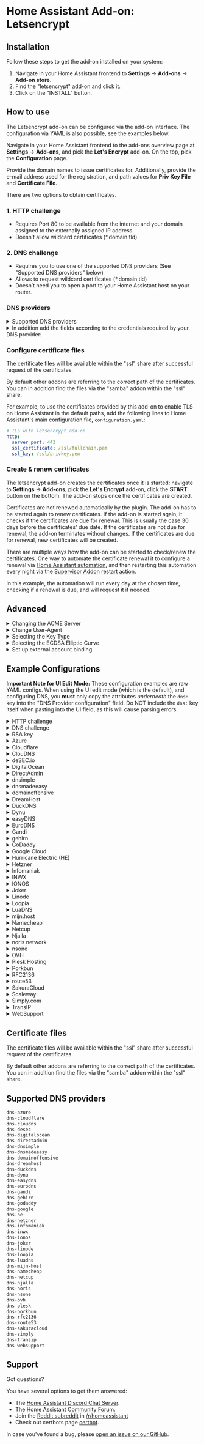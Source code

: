 # Home Assistant Add-on: Letsencrypt

## Installation

Follow these steps to get the add-on installed on your system:

1. Navigate in your Home Assistant frontend to **Settings** -> **Add-ons** -> **Add-on store**.
2. Find the "letsencrypt" add-on and click it.
3. Click on the "INSTALL" button.

## How to use

The Letsencrypt add-on can be configured via the add-on interface.
The configuration via YAML is also possible, see the examples below.

Navigate in your Home Assistant frontend to the add-ons overview page at
**Settings** -> **Add-ons**, and pick the **Let's Encrypt** add-on. On the top,
pick the **Configuration** page.

Provide the domain names to issue certificates for. Additionally, provide the
e-mail address used for the registration, and path values for **Priv Key File**
and **Certificate File**.

There are two options to obtain certificates.

### 1. HTTP challenge

- Requires Port 80 to be available from the internet and your domain assigned to the externally assigned IP address
- Doesn’t allow wildcard certificates (*.domain.tld).

### 2. DNS challenge

- Requires you to use one of the supported DNS providers (See "Supported DNS providers" below)
- Allows to request wildcard certificates (*.domain.tld)
- Doesn’t need you to open a port to your Home Assistant host on your router.

### DNS providers

<!-- Developer note: please add a new plugin alphabetically into all lists -->

<details>
  <summary>Supported DNS providers</summary>

```txt
dns-azure
dns-cloudflare
dns-cloudns
dns-desec
dns-digitalocean
dns-directadmin
dns-dnsimple
dns-dnsmadeeasy
dns-domainoffensive
dns-dreamhost
dns-duckdns
dns-dynu
dns-easydns
dns-eurodns
dns-gandi
dns-gehirn
dns-godaddy
dns-google
dns-he
dns-hetzner
dns-infomaniak
dns-inwx
dns-ionos
dns-joker
dns-linode
dns-loopia
dns-luadns
dns-mijn-host
dns-namecheap
dns-netcup
dns-njalla
dns-noris
dns-nsone
dns-ovh
dns-plesk
dns-porkbun
dns-rfc2136
dns-route53
dns-sakuracloud
dns-scaleway
dns-simply
dns-transip
dns-websupport
```

</details>

<details>
  <summary>In addition add the fields according to the credentials required by your DNS provider:</summary>

```yaml
propagation_seconds: 60
aws_access_key_id: ''
aws_secret_access_key: ''
azure_config: ''
cloudflare_api_key: ''
cloudflare_api_token: ''
cloudflare_email: ''
cloudns_auth_id: ''
cloudns_auth_password: ''
cloudns_sub_auth_id: ''
cloudns_sub_auth_user: ''
desec_token: ''
digitalocean_token: ''
directadmin_password: ''
directadmin_url: ''
directadmin_username: ''
dnsimple_token: ''
dnsmadeeasy_api_key: ''
dnsmadeeasy_secret_key: ''
domainoffensive_token: ''
dreamhost_api_baseurl: ''
dreamhost_api_key: ''
duckdns_token: ''
dynu_auth_token: ''
easydns_endpoint: ''
easydns_key: ''
easydns_token: ''
eurodns_apiKey: ''
eurodns_applicationId: ''
gandi_api_key: ''
gandi_sharing_id: ''
gandi_token: ''
gehirn_api_secret: ''
gehirn_api_token: ''
godaddy_key: ''
godaddy_secret: ''
google_creds: ''
he_pass: ''
he_user: ''
hetzner_api_token: ''
infomaniak_api_token: ''
inwx_password: ''
inwx_shared_secret: ''
inwx_username: ''
ionos_endpoint: ''
ionos_prefix: ''
ionos_secret: ''
joker_domain: ''
joker_password: ''
joker_username: ''
linode_key: ''
linode_version: ''
loopia_password: ''
loopia_user: ''
luadns_email: ''
luadns_token: ''
mijn_host_api_key: ''
namecheap_api_key: ''
namecheap_username: ''
netcup_api_key: ''
netcup_api_password: ''
netcup_customer_id: ''
njalla_token: ''
noris_token: ''
nsone_api_key: ''
ovh_application_key: ''
ovh_application_secret: ''
ovh_consumer_key: ''
ovh_endpoint: ''
plesk_api_url: ''
plesk_password: ''
plesk_username: ''
porkbun_key: ''
porkbun_secret: ''
rfc2136_algorithm: ''
rfc2136_name: ''
rfc2136_port: ''
rfc2136_secret: ''
rfc2136_server: ''
rfc2136_sign_query: false
sakuracloud_api_secret: ''
sakuracloud_api_token: ''
scaleway_api_key: ''
simply_account_name: ''
simply_api_key: ''
transip_api_key: ''
transip_global_key: ''
transip_username: ''
websupport_identifier: ''
websupport_secret_key: ''
```

</details>

### Configure certificate files

The certificate files will be available within the "ssl" share after successful
request of the certificates.

By default other addons are referring to the correct path of the certificates.
You can in addition find the files via the "samba" addon within the "ssl" share.

For example, to use the certificates provided by this add-on to enable TLS on
Home Assistant in the default paths, add the following lines to Home
Assistant's main configuration file, `configuration.yaml`:

```yaml
# TLS with letsencrypt add-on
http:
  server_port: 443
  ssl_certificate: /ssl/fullchain.pem
  ssl_key: /ssl/privkey.pem
```

### Create & renew certificates

The letsencrypt add-on creates the certificates once it is started: navigate
to **Settings** -> **Add-ons**, pick the **Let's Encrypt** add-on, click the
**START** button on the bottom. The add-on stops once the certificates are
created.

Certificates are not renewed automatically by the plugin. The add-on has to be
started again to renew certificates. If the add-on is started again, it checks
if the certificates are due for renewal. This is usually the case 30 days
before the certificates' due date. If the certificates are not due for renewal,
the add-on terminates without changes. If the certificates are due for renewal,
new certificates will be created.

There are multiple ways how the add-on can be started to check/renew the
certificates. One way to automate the certificate renewal it to configure a
renewal via [Home Assistant automation][haauto], and then restarting this
automation every night via the [Supervisor Addon restart action][supervisorrestart].

[haauto]: https://www.home-assistant.io/docs/automation/editor/
[supervisorrestart]: https://www.home-assistant.io/integrations/hassio/#action-hassioaddon_restart

In this example, the automation will run every day at the chosen time, checking
if a renewal is due, and will request it if needed.

## Advanced

<details>
  <summary>Changing the ACME Server</summary>

By default, the addon uses [Let’s Encrypt’s default servers](https://letsencrypt.org/getting-started/). You can instruct the addon to use a different ACME server by providing the field `acme_server` with the URL of the server’s ACME directory:

  ```yaml
  acme_server: 'https://my.custom-acme-server.com'
  ```

If your custom ACME server uses a certificate signed by an untrusted certificate authority (CA), you can add the root certificate to the trust store by setting its content as an option:

  ```yaml
  acme_server: 'https://my.custom-acme-server.com'
  acme_root_ca_cert: |
    -----BEGIN CERTIFICATE-----
    MccBfTCCASugAwIBAgIRAPPIPTKNBXkBozsoE46UPZcwCGYIKoZIzj0EAwIwHTEb...kg==
    -----END CERTIFICATE-----
  ```

When you specify a custom ACME server, the *Dry Run* and *Issue test certificates* options, which are intended for use with the [Let's Encrypt staging server](https://letsencrypt.org/docs/staging-environment/), are automatically disregarded.

</details>

<details>
  <summary>Change User-Agent</summary>

For auditing purposes it might be useful to override User-Agent HTTP header that addon and its providers send when making requests.

Setting field `user_agent` will completely override value of User-Agent:

  ```yaml
  user_agent: "HomeAssistant"
  ```

Setting field `user_agent_comment` will add value to CertBot User-Agent header:

  ```yaml
  user_agent_comment: "HomeAssistant"
  ```

</details>

<details>
  <summary>Selecting the Key Type</summary>

  By default the ECDSA key type is used. You can choose to use an RSA key for compatibility with systems where ECDSA keys are not supported. ECDSA is widely supported in modern software with security and performance benefits.

  ```yaml
  key_type: 'rsa'
  ```

  When the `key_type` parameter is not set, the add-on will attempt to auto-detect an existing certificate's key type or use `ecdsa` by default.

</details>

<details>
  <summary>Selecting the ECDSA Elliptic Curve</summary>

  You can choose from the following ECDSA elliptic curves: `secp256r1`, `secp384r1`

  ```yaml
  key_type: 'ecdsa'
  elliptic_curve: 'secp384r1'
  ```

  When the `elliptic_curve` parameter is not set, ECDSA keys will be generated using the Certbot default. This option must be used with `key_type` set to `'ecdsa'`.

</details>

<details>
  <summary>Set up external account binding</summary>

   The ACME protocol (RFC 8555) defines an external account binding (EAB) field that ACME clients can use to access a specific account on the certificate authority (CA). Some CAs may require the client to utilize the EAB protocol to operate. You can add your EAB key ID and HMAC key through the config options `eab_kid` and `eab_hmac_key`.

  ```yaml
  eab_kid: 'key_id'
  eab_hmac_key: 'AABBCCDD' #Base64url encoded key
  ```

</details>

## Example Configurations

**Important Note for UI Edit Mode:** These configuration examples are raw YAML configs.
When using the UI edit mode (which is the default), and configuring DNS, you **must**
only copy the attributes *underneath* the `dns:` key into the "DNS Provider configuration" field.
Do NOT include the `dns:` key itself when pasting into the UI field, as this will cause parsing errors.

<details>
  <summary>HTTP challenge</summary>

  ```yaml
  email: your.email@example.com
  domains:
    - your.domain.tld
  certfile: fullchain.pem
  keyfile: privkey.pem
  challenge: http
  dns: {}
  ```

</details>

<details>
  <summary>DNS challenge</summary>

  ```yaml
  email: your.email@example.com
  domains:
    - your.domain.tld
  certfile: fullchain.pem
  keyfile: privkey.pem
  challenge: dns
  dns:
    provider: dns-cloudflare
    cloudflare_email: your.email@example.com
    cloudflare_api_key: 31242lk3j4ljlfdwsjf0
  ```

</details>

<details>
  <summary>RSA key</summary>

  ```yaml
  email: your.email@example.com
  domains:
    - your.domain.tld
  certfile: fullchain.pem
  keyfile: privkey.pem
  key_type: rsa
  challenge: dns
  dns:
    provider: dns-cloudflare
    cloudflare_email: your.email@example.com
    cloudflare_api_key: 31242lk3j4ljlfdwsjf0
  ```

</details>

<details>
  <summary>Azure</summary>

```yaml
email: your.email@example.com
domains:
  - your.domain.tld
certfile: fullchain.pem
keyfile: privkey.pem
challenge: dns
dns:
  provider: dns-azure
  azure_config: azure.txt
```

Please copy your credentials file "azure.txt" into the "share" shared folder
on the Home Assistant host before starting the service. One way is to use the
"Samba" add on to make the folder available via network or SSH Add-on. You
can find information on the required file format in the [documentation][certbot-dns-azure-conf]
for the Certbot Azure plugin.

To use this plugin, [create an Azure Active Directory app registration][aad-appreg]
and service principal; add a client secret; and create a credentials file
using the above directions. Grant the app registration DNS Zone Contributor
on the DNS zone to be used for authentication.

[aad-appreg]: https://docs.microsoft.com/en-us/azure/active-directory/develop/howto-create-service-principal-portal#register-an-application-with-azure-ad-and-create-a-service-principal
[certbot-dns-azure-conf]: https://certbot-dns-azure.readthedocs.io/en/latest/#configuration

</details>

<details>
  <summary>Cloudflare</summary>

To use this plugin a Cloudflare API Token, restricted to the specific domain and operations are the recommended authentication option.
The API Token used for Certbot requires only the `Zone:DNS:Edit` permission for the zone in which you want a certificate.

Example credentials file using restricted API Token (recommended):

  ```yaml
  dns:
    provider: dns-cloudflare
    cloudflare_api_token: 0123456789abcdef0123456789abcdef01234
  ```

Previously, Cloudflare’s “Global API Key” was used for authentication. However this key can access the entire Cloudflare API for all domains in your account, meaning it could cause a lot of damage if leaked.

Example credentials file using Global API Key (NOT RECOMMENDED:

  ```yaml
  dns:
    provider: dns-cloudflare
    cloudflare_email: cloudflare@example.com
    cloudflare_api_key: 0123456789abcdef0123456789abcdef01234
  ```

</details>

<details>
  <summary>ClouDNS</summary>

In order to use a domain with this challenge, you first need to log into your control panel and
create a new HTTP API user from the `API & Resellers` page on top of your control panel.

  ```yaml
  email: your.email@example.com
  domains:
    - your.domain.tld
  certfile: fullchain.pem
  keyfile: privkey.pem
  challenge: dns
  dns:
    provider: dns-cloudns
    cloudns_auth_id: 12345
    cloudns_auth_password: ******
  ```

API Users have full account access.  It is recommended to create an API Sub-user, which can be limited in scope.  You can use either the `sub-auth-id` or the `sub-auth-user` as follows:

  ```yaml
  email: your.email@example.com
  domains:
    - your.domain.tld
  certfile: fullchain.pem
  keyfile: privkey.pem
  challenge: dns
  dns:
    provider: dns-cloudns
    cloudns_sub_auth_id: 12345
    cloudns_auth_password: ******
  ```

  ```yaml
  email: your.email@example.com
  domains:
    - your.domain.tld
  certfile: fullchain.pem
  keyfile: privkey.pem
  challenge: dns
  dns:
    provider: dns-cloudns
    cloudns_sub_auth_user: alice
    cloudns_auth_password: ******
  ```

</details>

<details>
  <summary>deSEC.io</summary>

  You need a deSEC API token with sufficient permission for performing the required DNS changes on your domain.
  If you don't have a token yet, an easy way to obtain one is by logging into your account at deSEC.io.
  Navigate to "Token Management" and create a new one.
  It's good practice to restrict the token permissions as much as possible, e.g. by setting the maximum unused period to four months.
  This way, the token will expire if it is not continuously used to renew your certificate.

  ```yaml
  email: your.email@example.com
  domains:
   - your.domain.tld
  certfile: fullchain.pem
  keyfile: privkey.pem
  challenge: dns
  dns:
    provider: dns-desec
    desec_token: your-desec-access-token
  ```

</details>

<details>
  <summary>DigitalOcean</summary>

Use of this plugin requires a configuration file containing DigitalOcean API credentials, obtained from your DigitalOcean account’s [Applications & API Tokens page](https://cloud.digitalocean.com/settings/api/tokens).

```yaml
  email: mail@domain.tld
  domains:
    - your.domain.tld
  certfile: fullchain.pem
  keyfile: privkey.pem
  challenge: dns
  dns:
    provider: dns-digitalocean
    digitalocean_token: digitalocean-token
```

[Full Documentation](https://certbot-dns-digitalocean.readthedocs.io/en/stable/)

</details>

<details>
  <summary>DirectAdmin</summary>

It is recommended to create a login key in the DirectAdmin control panel to be used as value for directadmin_password.
Instructions on how to create such key can be found at <https://help.directadmin.com/item.php?id=523>.

Make sure to grant the following permissions:

- `CMD_API_LOGIN_TEST`
- `CMD_API_DNS_CONTROL`
- `CMD_API_SHOW_DOMAINS`
- `CMD_API_DOMAIN_POINTER`

Username and password can also be used in case your DirectAdmin instance has no support for login keys.

Example configuration:

  ```yaml
  email: mail@domain.tld
  domains:
    - your.domain.tld
  certfile: fullchain.pem
  keyfile: privkey.pem
  challenge: dns
  dns:
    propagation_seconds: 60
    provider: dns-directadmin
    directadmin_url: 'https://domain.tld:2222/'
    directadmin_username: da_user
    directadmin_password: da_password_or_key
  ```

</details>

<details>
  <summary>dnsimple</summary>

Use of this plugin requires a configuration file containing DNSimple API credentials, obtained from your DNSimple [account page](https://dnsimple.com/user).

```yaml
  email: mail@domain.tld
  domains:
    - your.domain.tld
  certfile: fullchain.pem
  keyfile: privkey.pem
  challenge: dns
  dns:
    provider: dns-dnsimple
    dnsimple_token: dnssimple-token
```

[Full Documentation](https://certbot-dns-dnsimple.readthedocs.io/en/stable/)

</details>

<details>
  <summary>dnsmadeeasy</summary>

Use of this plugin requires a configuration file containing DNS Made Easy API credentials, obtained from your DNS Made Easy [account page](https://cp.dnsmadeeasy.com/account/info).

```yaml
  email: your.email@example.com
  domains:
    - your.domain.tld
  certfile: fullchain.pem
  keyfile: privkey.pem
  challenge: dns
  dns:
    provider: dns-dnsmadeeasy
    dnsmadeeasy_api_key: dnsmadeeasy-api-key
    dnsmadeeasy_secret_key: dnsmadeeasy-secret-key
```

[Full Documentation](https://certbot-dns-dnsmadeeasy.readthedocs.io/en/stable/)

</details>

<details>
  <summary>domainoffensive</summary>

Use of this plugin requires an API token, obtained from domainoffensive account page in the menu under   `Domains` -> `Settings` -> *Let's Encrypt API token`.

  ```yaml
  email: your.email@example.com
  domains:
    - your.domain.tld
  certfile: fullchain.pem
  keyfile: privkey.pem
  challenge: dns
  dns:
    provider: dns-domainoffensive
    domainoffensive_token: domainoffensive-token
  ```

[Full Documentation DE](https://www.do.de/wiki/freie-ssl-tls-zertifikate-ueber-acme/)

</details>

<details>
  <summary>DreamHost</summary>

Use of this plugin an API key from DreamHost with `dns-*` permissions. You can get it [here](https://panel.dreamhost.com/?tree=home.api)

  ```yaml
  email: your.email@example.com
  domains:
    - your.domain.tld
  certfile: fullchain.pem
  keyfile: privkey.pem
  challenge: dns
  dns:
    provider: dns-dreamhost
    dreamhost_baseurl: https://api.dreamhost.com/
    dreamhost_api_key: dreamhost-api-key
  ```

</details>

<details>
  <summary>DuckDNS</summary>

Use of this plugin requires an API token, obtained from the DuckDNS account page.

```yaml
  email: your.email@example.com
  domains:
    - your.domain.tld
  certfile: fullchain.pem
  keyfile: privkey.pem
  challenge: dns
  dns:
    provider: dns-duckdns
    duckdns_token: duckdns-token

```

[Full documentation](https://github.com/infinityofspace/certbot_dns_duckdns?tab=readme-ov-file#usage)

</details>

<details>
  <summary>Dynu</summary>

You can get the API key in the API Credentials area of the Dynu control panel: <https://www.dynu.com/ControlPanel/APICredentials>

```yaml
email: your.email@example.com
domains:
  - your.domain.tld
certfile: fullchain.pem
keyfile: privkey.pem
challenge: dns
dns:
  provider: dns-dynu
  dynu_auth_token: 0123456789abcdef
```

</details>

<details>
  <summary>easyDNS</summary>

easyDNS REST API access must be requested and granted in order to use this module: <https://cp.easydns.com/manage/security/api/signup.php> after logging into your account.

  ```yaml
  email: your.email@example.com
  domains:
    - your.domain.tld
  certfile: fullchain.pem
  keyfile: privkey.pem
  challenge: dns
  dns:
    provider: dns-easydns
    easydns_token: 0123456789abcdef
    easydns_key: ****
    easydns_endpoint: https://rest.easydns.net
  ```

</details>

<details>
  <summary>EuroDNS</summary>

  You can configure the APP id and the API key in the API Users area of the Eurodns control panel: <https://my.eurodns.com/apiusers>

```yaml
domains:
  - your.domain.tld
certfile: fullchain.pem
keyfile: privkey.pem
challenge: dns
dns:
  provider: dns-eurodns
  eurodns_applicationId: X-APP-ID
  eurodns_apiKey: X-API-KEY
  propagation_seconds: 60
```

</details>

<details>
  <summary>Gandi</summary>

Use of this plugin requires an [PersonalAccessToken](https://helpdesk.gandi.net/hc/en-us/articles/14051397687324-Personal-Access-Tokens) for the [Gandi LiveDNS API](https://api.gandi.net/docs/livedns/) with `Domains` scope for the `domain.tld` you are going to request a certificate for.
If you only have an Gandi LiveDNS `API key`, please refer to the [FAQ](https://github.com/obynio/certbot-plugin-gandi?tab=readme-ov-file#faq) on how to use this.
Due to the wide scope of this `API key`, this is not the recommended setup.

```yaml
  email: your.email@example.com
  domains:
    - your.domain.tld
  certfile: fullchain.pem
  keyfile: privkey.pem
  challenge: dns
  dns:
    provider: dns-gandi
    gandi_token: gandi-personalaccesstoken 
```

[Full Documentation](https://github.com/obynio/certbot-plugin-gandi?tab=readme-ov-file)

</details>

<details>
  <summary>gehirn</summary>

Use of this plugin requires Gehirn Infrastructure Service DNS API credentials, obtained from your Gehirn Infrastructure Service [dashboard](https://gis.gehirn.jp/).

```yaml
  email: your.email@example.com
  domains:
    - your.domain.tld
  certfile: fullchain.pem
  keyfile: privkey.pem
  challenge: dns
  dns:
    provider: dns-gehirn
    gehirn_api_secret: gehirn-api-secret
    gehirn_api_token:  gehirn-api-token
```

[Full Documentation](https://certbot-dns-gehirn.readthedocs.io/en/stable/)

</details>

<details>
  <summary>GoDaddy</summary>

  ```yaml
  email: your.email@example.com
  domains:
    - your.domain.tld
  certfile: fullchain.pem
  keyfile: privkey.pem
  challenge: dns
  dns:
    provider: dns-godaddy
    godaddy_secret: YOUR_GODADDY_SECRET
    godaddy_key: YOUR_GODADDY_KEY
  ```

To obtain the ACME DNS API Key and Secret, follow the instructions here:
<https://developer.godaddy.com/getstarted>

**IMPORTANT**: GoDaddy limits DNS API access to customers with 10 or more domains and/or an active "Discount Domain Club – Premier Membership" plan; the API will respond with a HTTP401 otherwise. See the [Terms of Use](https://developer.godaddy.com/getstarted) for more information.

</details>

<details>
  <summary>Google Cloud</summary>

  ```yaml
  email: your.email@example.com
  domains:
    - your.domain.tld
  certfile: fullchain.pem
  keyfile: privkey.pem
  challenge: dns
  dns:
    provider: dns-google
    google_creds: google.json
  ```

Please copy your credentials file "google.json" into the "share" shared folder on the Home Assistant host before starting the service.

One way is to use the "Samba" add on to make the folder available via network or SSH Add-on.

The credential file can be created and downloaded when creating the service user within the Google cloud.
You can find additional information regarding the required permissions in the "credentials" section here:

<https://github.com/certbot/certbot/blob/master/certbot-dns-google/certbot_dns_google/__init__.py>

</details>

<details>
  <summary>Hurricane Electric (HE)</summary>

Use of this plugin requires your Hurricane Electric username and password.
You will need to create the dynamic TXT record from within the dns.he.net interface before you will be able to make updates. You will not be able to dynamically create and delete these TXT records as doing so would subsequently remove your ddns key associated with the record.

  ```yaml
  email: your.email@example.com
  domains:
    - your.domain.tld
  certfile: fullchain.pem
  keyfile: privkey.pem
  challenge: dns
  dns:
    propagation_seconds: 310
    provider: dns-he
    he_user: me
    he_pass: ******
  ```

[Full Documentation](https://dns.he.net/)

</details>

<details>
  <summary>Hetzner</summary>

Use of this plugin requires a Hetzner DNS API personal access token. You can create one on the Hetzner [DNS website](https://dns.hetzner.com/settings/api-token).

  ```yaml
  email: your.email@example.com
  domains:
    - your.domain.tld
  certfile: fullchain.pem
  keyfile: privkey.pem
  challenge: dns
  dns:
    provider: dns-hetzner
    hetzner_api_token: hetzner-personal-access-token
  ```

[Full Documentation](https://github.com/ctrlaltcoop/certbot-dns-hetzner)

</details>

<details>
  <summary>Infomaniak</summary>

  ```yaml
  email: your.email@example.com
  domains:
    - your.domain.tld
  certfile: fullchain.pem
  keyfile: privkey.pem
  challenge: dns
  dns:
    provider: dns-infomaniak
    infomaniak_api_token: XXXXXXXXXXXXXXXXXXXXXXXXXXXXXXXXX
  ```

To obtain the DNS API token follow the instructions here:

<https://manager.infomaniak.com/v3/infomaniak-api>

Choose "Domain" as the scope.

</details>

<details>
  <summary>INWX</summary>

Use the user for the dyndns service, not the normal user.
The shared secret is the 2FA code, it must be the same length as the example.
To get this code, you must activate the 2FA or deactivate and reactivate 2FA.
Without 2FA leave the example key.

Example configuration:

  ```yaml
  email: your.email@example.com
  domains:
    - your.domain.tld
  certfile: fullchain.pem
  keyfile: privkey.pem
  challenge: dns
  dns:
    provider: dns-inwx
    inwx_username: user
    inwx_password: password
    inwx_shared_secret: ABCDEFGHIJKLMNOPQRSTUVWXYZ012345
  ```

</details>

<details>
  <summary>IONOS</summary>

  ```yaml
  email: your.email@example.com
  domains:
    - your.domain.tld
  certfile: fullchain.pem
  keyfile: privkey.pem
  challenge: dns
  dns:
    provider: dns-ionos
    ionos_prefix: YOUR_IONOS_API_KEY_PREFIX
    ionos_secret: YOUR_IONOS_API_KEY_SECRET
    ionos_endpoint: https://api.hosting.ionos.com
  ```

To obtain the DNS API Key Information, follow the instructions here:
<https://developer.hosting.ionos.com/>

</details>

<details>
  <summary>Joker</summary>

  ```yaml
  email: your.email@example.com
  domains:
    - your.domain.tld
  certfile: fullchain.pem
  keyfile: privkey.pem
  challenge: dns
  dns:
    provider: dns-joker
    joker_username: username
    joker_password: password
    joker_domain: example.com
  ```

You can find further detailed information here:

<https://joker.com/faq/books/jokercom-faq-en/page/lets-encrypt-ssl-certificates>
<https://github.com/dhull/certbot-dns-joker/blob/master/README.md>

</details>

<details>
  <summary>Linode</summary>

To use this addon with Linode DNS, first [create a new API/access key](https://www.linode.com/docs/platform/api/getting-started-with-the-linode-api#get-an-access-token), with read/write permissions to DNS; no other permissions are needed. Newly keys will likely use API version '4.' **Important**: single quotes are required around the `linode_version` number; failure to do this will cause a type error (as the addon expects a string, not an integer).

  ```yaml
  email: you@mailprovider.com
  domains:
    - your.domain.tld
  certfile: fullchain.pem
  keyfile: privkey.pem
  challenge: dns
  dns:
    provider: dns-linode
    linode_key: 865c9f462c7d54abc1ad2dbf79c938bc5c55575fdaa097ead2178ee68365ab3e
    linode_version: '4'
  ```

</details>

<details>
  <summary>Loopia</summary>

To use this addon with Loopia DNS, first [create a new API user](https://customerzone.loopia.com/api/), with the following minimum required permissions:

- `addZoneRecord` - Required to create DNS records
- `getZoneRecords` - Required to verify DNS records
- `removeZoneRecord` - Required to clean up DNS records
- `removeSubdomain` - Required for complete cleanup

Example configuration in YAML edit mode:

```yaml
email: you@mailprovider.com
domains:
  - your.domain.tld
certfile: fullchain.pem
keyfile: privkey.pem
challenge: dns
dns:
  provider: dns-loopia
  loopia_user: example@loopiaapi
  loopia_password: supersecretpasswordhere
```

</details>

<details>
  <summary>LuaDNS</summary>

Use of this plugin requires LuaDNS API credentials, obtained from your [account settings page](https://api.luadns.com/settings).

```yaml
email: your.email@example.com
domains:
  - your.domain.tld
certfile: fullchain.pem
keyfile: privkey.pem
challenge: dns
dns:
  provider: dns-luadns
  luadns_email: your.email@example.com
  luadns_token: luadns-token
```

[Full Documentation](https://certbot-dns-luadns.readthedocs.io/en/stable/)

</details>

<details>
  <summary>mijn.host</summary>

  ```yaml
  email: your.email@example.com
  domains:
    - your.domain.tld
  certfile: fullchain.pem
  keyfile: privkey.pem
  challenge: dns
  dns:
    provider: dns-mijn-host
    mijn_host_api_key: XXXXXX
    propagation_seconds: 60
  ```

The `mijn_host_api_key` is the account's API key.
The API key assigned to your mijn.host account can be found in your mijn.host Control panel.

</details>

<details>
  <summary>Namecheap</summary>

To use this addon with Namecheap, you must first enable API access on your account. See "Enabling API Access" and "Whitelisting IP" [here](https://www.namecheap.com/support/api/intro/) for details and requirements.

Example configuration:

  ```yaml
  email: your.email@example.com
  domains:
    - your.domain.tld
  certfile: fullchain.pem
  keyfile: privkey.pem
  challenge: dns
  dns:
    provider: dns-namecheap
    namecheap_username: your-namecheap-username
    namecheap_api_key: 0123456789abcdef0123456789abcdef01234567
  ```

</details>

<details>
  <summary>Netcup</summary>

Both the API password and key can be obtained via the following page: <https://www.customercontrolpanel.de/daten_aendern.php?sprung=api>
It is important to set the `propagation_seconds` to >= 630 seconds due to the slow DNS update of Netcup.

  ```yaml
  email: your.email@example.com
  domains:
    - your.domain.tld
  certfile: fullchain.pem
  keyfile: privkey.pem
  challenge: dns
  dns:
    provider: dns-netcup
    netcup_customer_id: "userid"
    netcup_api_key: ****
    netcup_api_password: ****
    propagation_seconds: "900"
  ```

References:

- <https://helpcenter.netcup.com/de/wiki/general/unsere-api#authentifizierung>
- <https://github.com/coldfix/certbot-dns-netcup/issues/28>

</details>

<details>
  <summary>Njalla</summary>

You need to generate an API token inside Settings > API Access or directly at <https://njal.la/settings/api/>. If you have a static IP-address restrict the access to your IP. I you are not sure, you probably don't have a static IP-address.

Example configuration:

  ```yaml
  email: your.email@example.com
  domains:
    - your.domain.tld
  certfile: fullchain.pem
  keyfile: privkey.pem
  challenge: dns
  dns:
    provider: dns-njalla
    njalla_token: 0123456789abcdef0123456789abcdef01234567
  ```

</details>

<details>
  <summary>noris network</summary>

  ```yaml
  email: your.email@example.com
  domains:
    - your.domain.tld
  certfile: fullchain.pem
  keyfile: privkey.pem
  challenge: dns
  dns:
    provider: dns-noris
    noris_token: XXXXXXXXXXXXXXXXXXXXXXXXXXXXXXXXX
    propagation_seconds: 240
  ```

To obtain the `noris_token` follow the instructions as described in our [GitHub repository][GitHub repo].

You can define the `propagation_seconds` explicitly. Otherwise, it will use the default value (currently set to `60` seconds).

[GitHub repo]: <https://github.com/noris-network/certbot-dns-norisnetwork#get-your-api-token>

</details>

<details>
  <summary>nsone</summary>

Use of this plugin requires NS1 API credentials, obtained from your NS1 [account page](https://my.nsone.net/#/account/settings).

```yaml
email: your.email@example.com
domains:
  - your.domain.tld
certfile: fullchain.pem
keyfile: privkey.pem
challenge: dns
dns:
  provider: dns-nsone
  nsone_api_key: nsone-api-key
```

[Full Documentation](https://certbot-dns-nsone.readthedocs.io/en/stable/)

</details>

<details>
  <summary>OVH</summary>

You will need to generate an OVH API Key first at <https://eu.api.ovh.com/createToken/> (for Europe) or <https://ca.api.ovh.com/createToken/> (for North America).
Further documentation is [here](https://certbot-dns-ovh.readthedocs.io/en/stable/).

When creating the API Key, you must ensure that the following rights are granted:

- ``GET /domain/zone/*``
- ``PUT /domain/zone/*``
- ``POST /domain/zone/*``
- ``DELETE /domain/zone/*``

Example configuration

  ```yaml
  email: your.email@example.com
  domains:
    - your.domain.tld
  certfile: fullchain.pem
  keyfile: privkey.pem
  challenge: dns
  dns:
    provider: dns-ovh
    ovh_endpoint: ovh-eu
    ovh_application_key: 0123456789abcdef0123456789abcdef01234
    ovh_application_secret: 0123456789abcdef0123456789abcdef01234
    ovh_consumer_key: 0123456789abcdef0123456789abcdef01234
  ```

Use `ovh_endpoint: ovh-ca` for North America region.

</details>

<details>
  <summary>Plesk Hosting</summary>

  ```yaml
  email: your.email@example.com
  domains:
    - your.domain.tld
  certfile: fullchain.pem
  keyfile: privkey.pem
  challenge: dns
  dns:
    provider: dns-plesk
    plesk_username: your-username
    plesk_password: your-password
    plesk_api_url: https://plesk.example.com
    propagation_seconds: 120
  ```

The `plesk_username` and `plesk_password` are the same as those you use on the login page of your admin panel.

The `plesk_api_url` is the base URL of your Plesk admin panel.

You can define the `propagation_seconds` explicitly. Otherwise, it will use a custom default value (currently set to `120` seconds).
If the provided value is less than `120`, then the value is forced to a minimum of `120` seconds.

</details>

<details>
  <summary>Porkbun</summary>

In order to use a domain with this challenge, API access will need enabling on the domain. In order to
do this go to domain management -> select the domain -> details and click the API access toggle.
Then go to the menu in the top right select API access and then create a new api key.
The title does not matter and is not used by certbot, make note of the key and the secret as both are required.

```yaml
email: your.email@example.com
domains:
  - your.domain.tld
certfile: fullchain.pem
keyfile: privkey.pem
challenge: dns
dns:
  provider: dns-porkbun
  porkbun_key: 0123456789abcdef0123456789abcdef01234
  porkbun_secret: 0123456789abcdef0123456789abcdef01234
```

</details>

<details>
  <summary>RFC2136</summary>

You will need to set up a server with RFC2136 (Dynamic Update) support with a TKEY (to authenticate the updates).  How to do this will vary depending on the DNS server software in use.  For Bind9, you first need to first generate an authentication key by running

  ```shell
  $ tsig-keygen -a hmac-sha512 letsencrypt
  key "letsencrypt" {
    algorithm hmac-sha512;
    secret "xxxxxxxxxxxxxxxxxx==";
  };
  ```

You don't need to publish this; just copy the key data into your named.conf file:

  ```shell  
  key "letsencrypt" {
    algorithm hmac-sha512;
    secret "xxxxxxxxxxxxxxxxxx==";
  };
  ```

And ensure you have an update policy in place in the zone that uses this key to enable update of the correct domain (which must match the domain in your yaml configuration):
  
  ```shell
     update-policy {
        grant letsencrypt name _acme-challenge.your.domain.tld. txt;
     };
  ```

For this provider, you will need to supply all the `rfc2136_*` options. Note that the `rfc2136_port` item is required (there is no default port in the add-on) and, most importantly, the port number must be quoted.  Also, be sure to copy in the key so certbot can authenticate to the DNS server.  Finally, the algorithm should be in all caps.

An example configuration:

  ```yaml
  email: your.email@example.com
  domains:
    - your.domain.tld
  certfile: fullchain.pem
  keyfile: privkey.pem
  challenge: dns
  dns:
    provider: dns-rfc2136
    rfc2136_server: dns-server.dom.ain
    rfc2136_port: '53'
    rfc2136_name: letsencrypt
    rfc2136_secret: "secret-key"
    rfc2136_algorithm: HMAC-SHA512
    # Optional: Enable TSIG key signing for DNS queries (useful for BIND multiple views)
    rfc2136_sign_query: true
  ```

</details>

<details>
  <summary>route53</summary>

  ```yaml
  email: your.email@example.com
  domains:
    - your.domain.tld
  certfile: fullchain.pem
  keyfile: privkey.pem
  challenge: dns
  dns:
    provider: dns-route53
    aws_access_key_id: 0123456789ABCDEF0123
    aws_secret_access_key: 0123456789abcdef0123456789/abcdef0123456
  ```

For security reasons, don't use your main account's credentials. Instead, add a new [AWS user](https://console.aws.amazon.com/iam/home?#/users) with _Access Type: Programmatic access_ and use that user's access key. Assign a minimum [policy](https://console.aws.amazon.com/iam/home?#/policies$new?step=edit) like the following example. Make sure to replace the Resource ARN in the first statement to your domain's hosted zone ARN or use _*_ for all.

  ```json
  {
      "Version": "2012-10-17",
      "Statement": [
          {
              "Sid": "ChangeSpecificDomainsRecordSet",
              "Effect": "Allow",
              "Action": "route53:ChangeResourceRecordSets",
              "Resource": "arn:aws:route53:::hostedzone/01234567890ABC"
          },
          {
              "Sid": "ListAllHostedZones",
              "Effect": "Allow",
              "Action": "route53:ListHostedZones",
              "Resource": "*"
          },
          {
              "Sid": "ReadChanges",
              "Effect": "Allow",
              "Action": "route53:GetChange",
              "Resource": "arn:aws:route53:::change/*"
          }
      ]
  }
  ```

</details>

<details>
  <summary>SakuraCloud</summary>

Use of this plugin requires Sakura Cloud DNS API credentials, obtained from your Sakura Cloud DNS [apikey page](https://secure.sakura.ad.jp/cloud/#!/apikey/top/).

```yaml
email: your.email@example.com
domains:
  - your.domain.tld
certfile: fullchain.pem
keyfile: privkey.pem
challenge: dns
dns:
  provider: dns-sakuracloud
  sakuracloud_api_secret: ''
  sakuracloud_api_token: ''
```

[Full Documentation](https://certbot-dns-sakuracloud.readthedocs.io/en/stable/)

</details>

<details>
  <summary>Scaleway</summary>

Scaleway API key can be obtained from Scaleway Console [IAM page](https://console.scaleway.com/iam/api-keys). For security reasons it is not recommended to use your account as principal and instead create an application with DomainsDNSFullAccess permission for project that contains the domain.

```yaml
email: your.email@example.com
domains:
  - your.domain.tld
certfile: fullchain.pem
keyfile: privkey.pem
challenge: dns
dns:
  provider: dns-scaleway
  scaleway_api_key: ''
```

</details>

<details>
  <summary>Simply.com</summary>

  ```yaml
  email: your.email@example.com
  domains:
    - your.domain.tld
  certfile: fullchain.pem
  keyfile: privkey.pem
  challenge: dns
  dns:
    provider: dns-simply
    simply_account_name: Sxxxxxx
    simply_api_key: YOUR_API_KEY # Replace 'YOUR_API_KEY' with your actual Simply.com API key. 
  ```

The `simply_account_name` refers to the Simply.com account number (Sxxxxxx), and the `simply_api_key` is the account's API key.
The API key assigned to your Simply.com account can be found in your Simply.com Control panel.

</details>

<details>
  <summary>TransIP</summary>

You will need to generate an API key from the TransIP Control Panel at <https://www.transip.nl/cp/account/api/>.

If you can't use IP whitelisting, set the `transip_global_key` parameter to `'yes'`. See [Certbot TransIP DNS plugin documentation](https://github.com/hsmade/certbot-dns-transip/blob/master/USAGE.rst#ip-whitelistsing) for more details.

The propagation limit will be automatically raised to 240 seconds.

Example configuration:

  ```yaml
  email: your.email@example.com
  domains:
    - your.domain.tld
  certfile: fullchain.pem
  keyfile: privkey.pem
  challenge: dns
  dns:
    provider: dns-transip
    transip_username: transip-user
    transip_global_key: 'no'
    transip_api_key: |
      -----BEGIN PRIVATE KEY-----
      MII..ABCDEFGHIJKLMNOPQRSTUVWXYZ
      AAAAAABCDEFGHIJKLMNOPQRSTUVWXYZ
      -----END PRIVATE KEY-----
  ```

</details>

<details>
  <summary>WebSupport</summary>

An identifier and secret key have to be obtained to use this module (see <https://admin.websupport.sk/sk/auth/apiKey>).

  ```yaml
  email: your.email@example.com
  domains:
    - your.domain.tld
  certfile: fullchain.pem
  keyfile: privkey.pem
  challenge: dns
  dns:
    provider: dns-websupport
    websupport_identifier: <identifier>
    websupport_secret_key: <secret_key>
  ```

</details>

## Certificate files

The certificate files will be available within the "ssl" share after successful request of the certificates.

By default other addons are referring to the correct path of the certificates.
You can in addition find the files via the "samba" addon within the "ssl" share.

## Supported DNS providers

```txt
dns-azure
dns-cloudflare
dns-cloudns
dns-desec
dns-digitalocean
dns-directadmin
dns-dnsimple
dns-dnsmadeeasy
dns-domainoffensive
dns-dreamhost
dns-duckdns
dns-dynu
dns-easydns
dns-eurodns
dns-gandi
dns-gehirn
dns-godaddy
dns-google
dns-he
dns-hetzner
dns-infomaniak
dns-inwx
dns-ionos
dns-joker
dns-linode
dns-loopia
dns-luadns
dns-mijn-host
dns-namecheap
dns-netcup
dns-njalla
dns-noris
dns-nsone
dns-ovh
dns-plesk
dns-porkbun
dns-rfc2136
dns-route53
dns-sakuracloud
dns-simply
dns-transip
dns-websupport
```

## Support

Got questions?

You have several options to get them answered:

- The [Home Assistant Discord Chat Server][discord].
- The Home Assistant [Community Forum][forum].
- Join the [Reddit subreddit][reddit] in [/r/homeassistant][reddit]
- Check out certbots page [certbot].

In case you've found a bug, please [open an issue on our GitHub][issue].

[discord]: https://discord.gg/c5DvZ4e
[forum]: https://community.home-assistant.io
[issue]: https://github.com/home-assistant/addons/issues
[certbot]: https://certbot.eff.org
[reddit]: https://reddit.com/r/homeassistant
